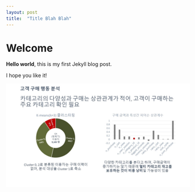 ```yaml
---
layout: post
title:  "Title Blah Blah"
---
```


# Welcome

**Hello world**, this is my first Jekyll blog post.

I hope you like it!

![My helpful screenshot](/assets/CodeStatesCP1/슬라이드7.JPG)
